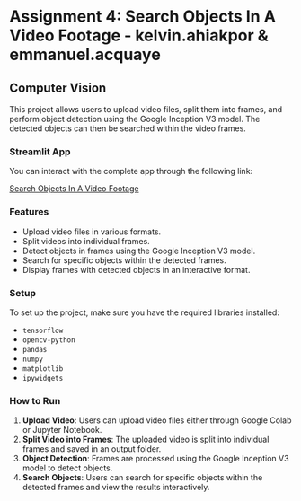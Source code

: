 # Assignment 4: Search Objects In A Video Footage - kelvin.ahiakpor & emmanuel.acquaye

## Computer Vision

This project allows users to upload video files, split them into frames, and perform object detection using the Google Inception V3 model. The detected objects can then be searched within the video frames.

### Streamlit App

You can interact with the complete app through the following link:

[Search Objects In A Video Footage](https://searchobjects-in-a-footage.streamlit.app)

### Features
- Upload video files in various formats.
- Split videos into individual frames.
- Detect objects in frames using the Google Inception V3 model.
- Search for specific objects within the detected frames.
- Display frames with detected objects in an interactive format.

### Setup

To set up the project, make sure you have the required libraries installed:

- `tensorflow`
- `opencv-python`
- `pandas`
- `numpy`
- `matplotlib`
- `ipywidgets`

### How to Run

1. **Upload Video**: Users can upload video files either through Google Colab or Jupyter Notebook.
2. **Split Video into Frames**: The uploaded video is split into individual frames and saved in an output folder.
3. **Object Detection**: Frames are processed using the Google Inception V3 model to detect objects.
4. **Search Objects**: Users can search for specific objects within the detected frames and view the results interactively.


